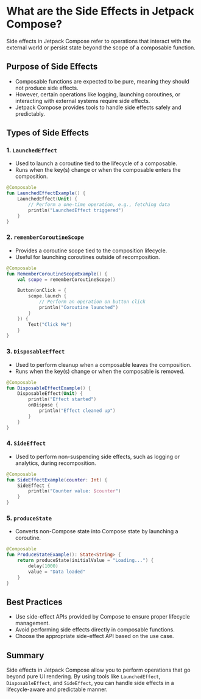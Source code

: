 # What are the Side Effects in Jetpack Compose?

Side effects in Jetpack Compose refer to operations that interact with the external world or persist state beyond the scope of a composable function.

## Purpose of Side Effects
- Composable functions are expected to be pure, meaning they should not produce side effects.
- However, certain operations like logging, launching coroutines, or interacting with external systems require side effects.
- Jetpack Compose provides tools to handle side effects safely and predictably.

## Types of Side Effects

### 1. `LaunchedEffect`
- Used to launch a coroutine tied to the lifecycle of a composable.
- Runs when the key(s) change or when the composable enters the composition.
```kotlin
@Composable
fun LaunchedEffectExample() {
    LaunchedEffect(Unit) {
        // Perform a one-time operation, e.g., fetching data
        println("LaunchedEffect triggered")
    }
}
```

### 2. `rememberCoroutineScope`
- Provides a coroutine scope tied to the composition lifecycle.
- Useful for launching coroutines outside of recomposition.
```kotlin
@Composable
fun RememberCoroutineScopeExample() {
    val scope = rememberCoroutineScope()

    Button(onClick = {
        scope.launch {
            // Perform an operation on button click
            println("Coroutine launched")
        }
    }) {
        Text("Click Me")
    }
}
```

### 3. `DisposableEffect`
- Used to perform cleanup when a composable leaves the composition.
- Runs when the key(s) change or when the composable is removed.
```kotlin
@Composable
fun DisposableEffectExample() {
    DisposableEffect(Unit) {
        println("Effect started")
        onDispose {
            println("Effect cleaned up")
        }
    }
}
```

### 4. `SideEffect`
- Used to perform non-suspending side effects, such as logging or analytics, during recomposition.
```kotlin
@Composable
fun SideEffectExample(counter: Int) {
    SideEffect {
        println("Counter value: $counter")
    }
}
```

### 5. `produceState`
- Converts non-Compose state into Compose state by launching a coroutine.
```kotlin
@Composable
fun ProduceStateExample(): State<String> {
    return produceState(initialValue = "Loading...") {
        delay(1000)
        value = "Data loaded"
    }
}
```

## Best Practices
- Use side-effect APIs provided by Compose to ensure proper lifecycle management.
- Avoid performing side effects directly in composable functions.
- Choose the appropriate side-effect API based on the use case.

## Summary
Side effects in Jetpack Compose allow you to perform operations that go beyond pure UI rendering. By using tools like `LaunchedEffect`, `DisposableEffect`, and `SideEffect`, you can handle side effects in a lifecycle-aware and predictable manner.

